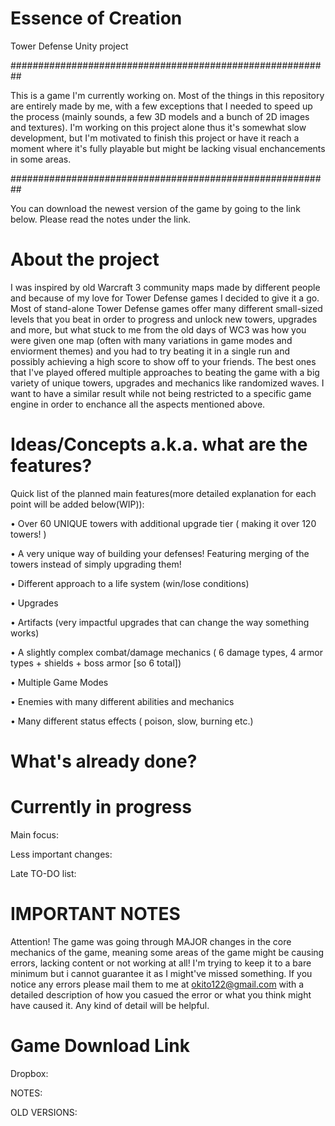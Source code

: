 # Essence of Creation
Tower Defense Unity project

##########################################################

This is a game I'm currently working on. Most of the things in this repository are entirely made by me, with a few exceptions that I needed to speed up the process (mainly sounds, a few 3D models and a bunch of 2D images and textures). I'm working on this project alone thus it's somewhat slow development, but I'm motivated to finish this project or have it reach a moment where it's fully playable but might be lacking visual enchancements in some areas.

##########################################################

You can download the newest version of the game by going to the link below. Please read the notes under the link.

# About the project
I was inspired by old Warcraft 3 community maps made by different people and because of my love for Tower Defense games I decided to give it a go. Most of stand-alone Tower Defense games offer many different small-sized levels that you beat in order to progress and unlock new towers, upgrades and more, but what stuck to me from the old days of WC3 was how you were given one map (often with many variations in game modes and enviorment themes) and you had to try beating it in a single run and possibly achieving a high score to show off to your friends. The best ones that I've played offered multiple approaches to beating the game with a big variety of unique towers, upgrades and mechanics like randomized waves. I want to have a similar result while not being restricted to a specific game engine in order to enchance all the aspects mentioned above.

# Ideas/Concepts a.k.a. what are the features?

Quick list of the planned main features(more detailed explanation for each point will be added below(WIP)):

  • Over 60 UNIQUE towers with additional upgrade tier ( making it over 120 towers! )
  
  • A very unique way of building your defenses! Featuring merging of the towers instead of simply upgrading them!
  
  • Different approach to a life system (win/lose conditions)
  
  • Upgrades
  
  • Artifacts (very impactful upgrades that can change the way something works)
  
  • A slightly complex combat/damage mechanics ( 6 damage types, 4 armor types + shields + boss armor [so 6 total])
  
  • Multiple Game Modes
  
  • Enemies with many different abilities and mechanics
  
  • Many different status effects ( poison, slow, burning etc.)
  

# What's already done?

# Currently in progress
Main focus:

Less important changes:

Late TO-DO list:


# IMPORTANT NOTES
Attention! The game was going through MAJOR changes in the core mechanics of the game, meaning some areas of the game might be causing errors, lacking content or not working at all! I'm trying to keep it to a bare minimum but i cannot guarantee it as I might've missed something. If you notice any errors please mail them to me at okito122@gmail.com with a detailed description of how you casued the error or what you think might have caused it. Any kind of detail will be helpful.

# Game Download Link
Dropbox:

NOTES:



OLD VERSIONS:

